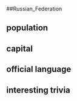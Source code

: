 ##Russian_Federation
## population



## capital


 
## official language



## interesting trivia


